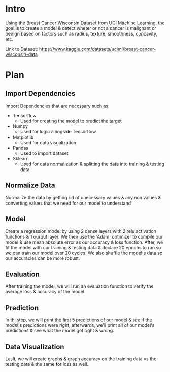# Intro
Using the Breast Cancer Wisconsin Dataset from UCI Machine Learning, the goal is to create a model & detect wheter or not a cancer is malignant or benign based on factors such as radius, texture, smoothness, concavity, etc.

Link to Dataset: https://www.kaggle.com/datasets/uciml/breast-cancer-wisconsin-data
# Plan
## Import Dependencies
Import Dependencies that are necessary such as:
- Tensorflow 
    - Used for creating the model to predict the target
- Numpy
    - Used for logic alongside Tensorflow
- Matplotlib
    - Used for data visualization
- Pandas
    - Used to import dataset
- Sklearn
    - Used for data normalization & splitting the data into training & testing data.
## Normalize Data 
Normalize the data by getting rid of unecessary values & any non values & converting values that we need for our model to understand
## Model
Create a regression model by using 2 dense layers with 2 relu activation functions & 1 ourput layer. We then use the 'Adam' optimizer to compile our model & use mean absolute error as our accuracy & loss function. After, we fit the model with our training & testing data & declare 20 epochs to run so we can train our model over 20 cycles. We also shuffle the model's data so our accuracies can be more robust. 
## Evaluation 
After training the model, we will run an evaluation function to verify the average loss & accuracy of the model. 
## Prediction
In thi step, we will print the first 5 predictions of our model & see if the model's predictions were right, afterwards, we'll print all of our model's predictions & see what the model got right & wrong.
## Data Visualization
Laslt, we will create graphs & graph accuracy on the training data vs the testing data & the same for loss as well. 